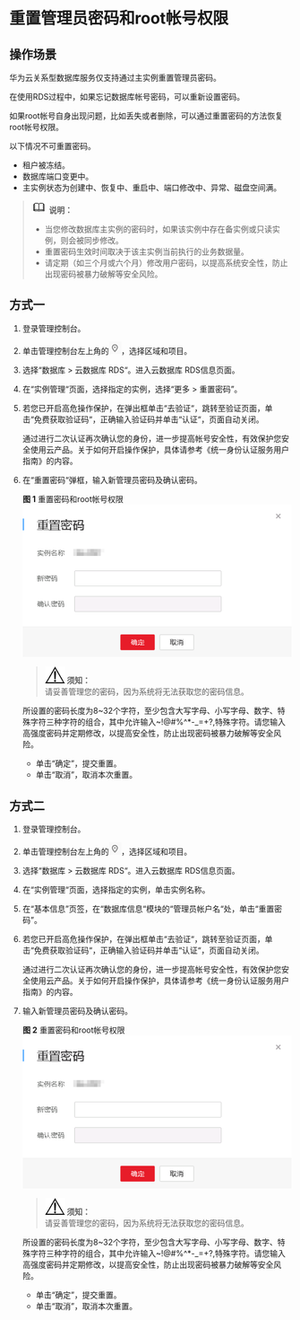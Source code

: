 # 重置管理员密码和root帐号权限<a name="zh-cn_topic_pg_reset_password"></a>

## 操作场景<a name="zh-cn_topic_0171122716_section52938762133842"></a>

华为云关系型数据库服务仅支持通过主实例重置管理员密码。

在使用RDS过程中，如果忘记数据库帐号密码，可以重新设置密码。

如果root帐号自身出现问题，比如丢失或者删除，可以通过重置密码的方法恢复root帐号权限。

以下情况不可重置密码。

-   租户被冻结。
-   数据库端口变更中。
-   主实例状态为创建中、恢复中、重启中、端口修改中、异常、磁盘空间满。

>![](public_sys-resources/icon-note.gif) **说明：**   
>-   当您修改数据库主实例的密码时，如果该实例中存在备实例或只读实例，则会被同步修改。  
>-   重置密码生效时间取决于该主实例当前执行的业务数据量。  
>-   请定期（如三个月或六个月）修改用户密码，以提高系统安全性，防止出现密码被暴力破解等安全风险。  

## 方式一<a name="zh-cn_topic_0171122716_section59807924105129"></a>

1.  登录管理控制台。
2.  单击管理控制台左上角的![](figures/Region灰色图标.png)，选择区域和项目。
3.  选择“数据库  \>  云数据库 RDS“。进入云数据库 RDS信息页面。
4.  在“实例管理“页面，选择指定的实例，选择“更多 \> 重置密码”。
5.  若您已开启高危操作保护，在弹出框单击“去验证“，跳转至验证页面，单击“免费获取验证码“，正确输入验证码并单击“认证“，页面自动关闭。

    通过进行二次认证再次确认您的身份，进一步提高帐号安全性，有效保护您安全使用云产品。关于如何开启操作保护，具体请参考《统一身份认证服务用户指南》的内容。

6.  在“重置密码“弹框，输入新管理员密码及确认密码。

    **图 1**  重置密码和root帐号权限<a name="zh-cn_topic_reset_password_fig4321102874210"></a>  
    ![](figures/重置密码和root帐号权限.png "重置密码和root帐号权限")

    >![](public_sys-resources/icon-notice.gif) **须知：**   
    >请妥善管理您的密码，因为系统将无法获取您的密码信息。  

    所设置的密码长度为8\~32个字符，至少包含大写字母、小写字母、数字、特殊字符三种字符的组合，其中允许输入\~!@\#%^\*-\_=+?,特殊字符。请您输入高强度密码并定期修改，以提高安全性，防止出现密码被暴力破解等安全风险。

    -   单击“确定”，提交重置。
    -   单击“取消”，取消本次重置。


## 方式二<a name="zh-cn_topic_0171122716_section4206283114638"></a>

1.  登录管理控制台。
2.  单击管理控制台左上角的![](figures/Region灰色图标.png)，选择区域和项目。
3.  选择“数据库  \>  云数据库 RDS“。进入云数据库 RDS信息页面。
4.  在“实例管理“页面，选择指定的实例，单击实例名称。
5.  在“基本信息”页签，在“数据库信息“模块的“管理员帐户名“处，单击“重置密码”。
6.  若您已开启高危操作保护，在弹出框单击“去验证“，跳转至验证页面，单击“免费获取验证码“，正确输入验证码并单击“认证“，页面自动关闭。

    通过进行二次认证再次确认您的身份，进一步提高帐号安全性，有效保护您安全使用云产品。关于如何开启操作保护，具体请参考《统一身份认证服务用户指南》的内容。

7.  输入新管理员密码及确认密码。

    **图 2**  重置密码和root帐号权限<a name="zh-cn_topic_reset_password_fig96695297440"></a>  
    ![](figures/重置密码和root帐号权限.png "重置密码和root帐号权限")

    >![](public_sys-resources/icon-notice.gif) **须知：**   
    >请妥善管理您的密码，因为系统将无法获取您的密码信息。  

    所设置的密码长度为8\~32个字符，至少包含大写字母、小写字母、数字、特殊字符三种字符的组合，其中允许输入\~!@\#%^\*-\_=+?,特殊字符。请您输入高强度密码并定期修改，以提高安全性，防止出现密码被暴力破解等安全风险。

    -   单击“确定”，提交重置。
    -   单击“取消”，取消本次重置。


